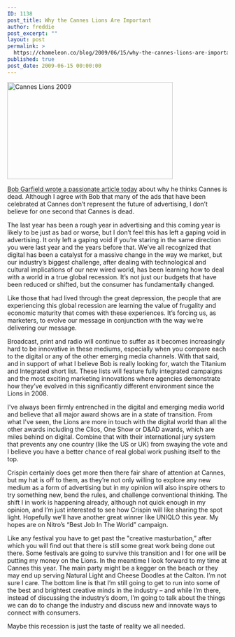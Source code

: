 ```yaml
---
ID: 1138
post_title: Why the Cannes Lions Are Important
author: freddie
post_excerpt: ""
layout: post
permalink: >
  https://chameleon.co/blog/2009/06/15/why-the-cannes-lions-are-important/
published: true
post_date: 2009-06-15 00:00:00
---
```

<!--StartFragment-->
<p class="MsoNormal"><img class="alignnone size-full wp-image-1044" title="Cannes Lions 2009" src="https://takemetoyourleader.com/wp-content/uploads/2009/06/cannes.jpg" alt="Cannes Lions 2009" width="378" height="222" /></p>
<p class="MsoNormal"><a href="https://adage.com/article?article_id=137301" target="_blank" rel="noopener noreferrer">Bob Garfield wrote a passionate article today</a> about why he thinks Cannes is dead. Although I agree with Bob that many of the ads that have been celebrated at Cannes don’t represent the future of advertising, I don’t believe for one second that Cannes is dead.</p>
The last year has been a rough year in advertising and this coming year is likely to be just as bad or worse, but I don’t feel this has left a gaping void in advertising. It only left a gaping void if you’re staring in the same direction you were last year and the years before that. We’ve all recognized that digital has been a catalyst for a massive change in the way we market, but our industry’s biggest challenge, after dealing with technological and cultural implications of our new wired world, has been learning how to deal with a world in a true global recession. It’s not just our budgets that have been reduced or shifted, but the consumer has fundamentally changed.

Like those that had lived through the great depression, the people that are experiencing this global recession are learning the value of frugality and economic maturity that comes with these experiences. It’s forcing us, as marketers, to evolve our message in conjunction with the way we’re delivering our message.

<!--more-->

Broadcast, print and radio will continue to suffer as it becomes increasingly hard to be innovative in these mediums, especially when you compare each to the digital or any of the other emerging media channels. With that said, and in support of what I believe Bob is really looking for, watch the Titanium and Integrated short list. These lists will feature fully integrated campaigns and the most exciting marketing innovations where agencies demonstrate how they’ve evolved in this significantly different environment since the Lions in 2008.

I've always been firmly entrenched in the digital and emerging media world and believe that all major award shows are in a state of transition. From what I've seen, the Lions are more in touch with the digital world than all the other awards including the Clios, One Show or D&amp;AD awards, which are miles behind on digital. Combine that with their international jury system that prevents any one country (like the US or UK) from swaying the vote and I believe you have a better chance of real global work pushing itself to the top.
<p class="MsoNormal">Crispin certainly does get more then there fair share of attention at Cannes, but my hat is off to them, as they’re not only willing to explore any new medium as a form of advertising but in my opinion will also inspire others to try something new, bend the rules, and challenge conventional thinking. The shift I in work is happening already, although not quick enough in my opinion, and I’m just interested to see how Crispin will like sharing the spot light. Hopefully we’ll have another great winner like UNIQLO this year. My hopes are on Nitro’s “Best Job In The World” campaign.</p>
Like any festival you have to get past the "creative masturbation,” after which you will find out that there is still some great work being done out there. Some festivals are going to survive this transition and I for one will be putting my money on the Lions. In the meantime I look forward to my time at Cannes this year. The main party might be a kegger on the beach or they may end up serving Natural Light and Cheese Doodles at the Calton. I’m not sure I care. The bottom line is that I’m still going to get to run into some of the best and brightest creative minds in the industry – and while I’m there, instead of discussing the industry’s doom, I’m going to talk about the things we can do to change the industry and discuss new and innovate ways to connect with consumers.

Maybe this recession is just the taste of reality we all needed.

<!--EndFragment-->